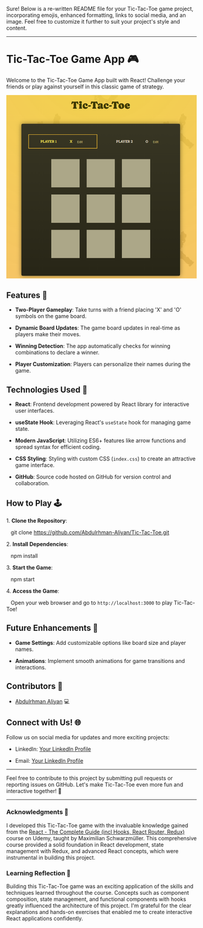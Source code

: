 Sure! Below is a re-written README file for your Tic-Tac-Toe game project, incorporating emojis, enhanced formatting, links to social media, and an image. Feel free to customize it further to suit your project's style and content.

---

# Tic-Tac-Toe Game App 🎮

Welcome to the Tic-Tac-Toe Game App built with React! Challenge your friends or play against yourself in this classic game of strategy.

![Tic-Tac-Toe App Preview](tic-tac-toe.png)

## Features 🌟

- **Two-Player Gameplay**: Take turns with a friend placing 'X' and 'O' symbols on the game board.

- **Dynamic Board Updates**: The game board updates in real-time as players make their moves.

- **Winning Detection**: The app automatically checks for winning combinations to declare a winner.

- **Player Customization**: Players can personalize their names during the game.

## Technologies Used 🚀

- **React**: Frontend development powered by React library for interactive user interfaces.

- **useState Hook**: Leveraging React's `useState` hook for managing game state.

- **Modern JavaScript**: Utilizing ES6+ features like arrow functions and spread syntax for efficient coding.

- **CSS Styling**: Styling with custom CSS (`index.css`) to create an attractive game interface.

- **GitHub**: Source code hosted on GitHub for version control and collaboration.

## How to Play 🕹️

1\. **Clone the Repository**:

   git clone https://github.com/Abdulrhman-Aliyan/Tic-Tac-Toe.git


2\. **Install Dependencies**:

   npm install

3\. **Start the Game**:

   npm start

4\. **Access the Game**:

   Open your web browser and go to `http://localhost:3000` to play Tic-Tac-Toe!

## Future Enhancements 🌈

- **Game Settings**: Add customizable options like board size and player names.

- **Animations**: Implement smooth animations for game transitions and interactions.

## Contributors 🌟

- [Abdulrhman Aliyan](https://github.com/Abdulrhman-Aliyan) 💻


## Connect with Us! 🌐

Follow us on social media for updates and more exciting projects:

- LinkedIn: [Your LinkedIn Profile](https://www.linkedin.com/in/abdalrhman-aliyan-b0855416a/)

- Email: [Your LinkedIn Profile](abdulrahmanaliyan@gmail.com)

---

Feel free to contribute to this project by submitting pull requests or reporting issues on GitHub. Let's make Tic-Tac-Toe even more fun and interactive together! 🚀

---

### Acknowledgments 🙏

I developed this Tic-Tac-Toe game with the invaluable knowledge gained from the [React - The Complete Guide (incl Hooks, React Router, Redux)](https://www.udemy.com/course/react-the-complete-guide-incl-redux/) course on Udemy, taught by Maximilian Schwarzmüller. This comprehensive course provided a solid foundation in React development, state management with Redux, and advanced React concepts, which were instrumental in building this project.

### Learning Reflection 🌱

Building this Tic-Tac-Toe game was an exciting application of the skills and techniques learned throughout the course. Concepts such as component composition, state management, and functional components with hooks greatly influenced the architecture of this project. I'm grateful for the clear explanations and hands-on exercises that enabled me to create interactive React applications confidently.